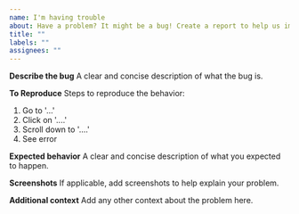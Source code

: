 ```yaml
---
name: I'm having trouble
about: Have a problem? It might be a bug! Create a report to help us improve.
title: ""
labels: ""
assignees: ""
---
```


**Describe the bug** A clear and concise description of what the bug is.

**To Reproduce** Steps to reproduce the behavior:

1. Go to '...'
1. Click on '....'
1. Scroll down to '....'
1. See error

**Expected behavior** A clear and concise description of what you expected to happen.

**Screenshots** If applicable, add screenshots to help explain your problem.

**Additional context** Add any other context about the problem here.
